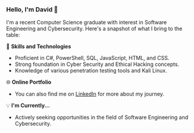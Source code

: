 ### Hello, I'm David 👋

I'm a recent Computer Science graduate with interest in Software Engineering and Cybersecurity. Here's a snapshot of what I bring to the table:

🚀 **Skills and Technologies**
- Proficient in C#, PowerShell, SQL, JavaScript, HTML, and CSS.
- Strong foundation in Cyber Security and Ethical Hacking concepts.
- Knowledge of various penetration testing tools and Kali Linux.

🌐 **Online Portfolio**
- You can also find me on [LinkedIn](https://www.linkedin.com/in/patoledavid/) for more about my journey.

💡 **I'm Currently...**
- Actively seeking opportunities in the field of Software Engineering and Cybersecurity.
